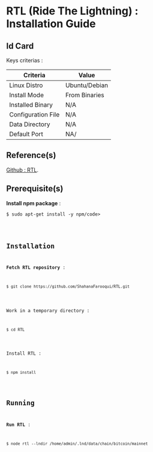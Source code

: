 RTL (Ride The Lightning) : Installation Guide
==
Id Card
-
Keys criterias :
<table>
    <thead>
        <tr>
            <th>Criteria</th>
            <th>Value</th>
        </tr>
    </thead>
    <tbody>
        <tr>
            <td>Linux Distro</td>
            <td>Ubuntu/Debian</td>
        </tr>
        <tr>
            <td>Install Mode</td>
            <td>From Binaries</td>
        </tr>
        <tr>
            <td>Installed Binary</td>
            <td>N/A</td>
        </tr>
        <tr>
            <td>Configuration File</td>
            <td>N/A</td>
        </tr>
        <tr>
            <td>Data Directory</td>
            <td>N/A</td>
        </tr>
        <tr>
            <td>Default Port</td>
            <td>NA/</td>
        </tr>
    </tbody>
</table>

Reference(s)
-
<a href="https://github.com/ShahanaFarooqui/RTL/blob/master/README.md">Github : RTL</a>.  

Prerequisite(s)
-
__Install npm package__ :   
<pre><code>$ sudo apt-get install -y npm/code></pre>

Installation
-
__Fetch RTL repository__ :   
<pre><code>$ git clone https://github.com/ShahanaFarooqui/RTL.git</code></pre>

Work in a temporary directory :
<pre><code>$ cd RTL</code></pre>

Install RTL :
<pre><code>$ npm install</code></pre>

Running
-
__Run RTL__ :   
<pre><code>$ node rtl --lndir /home/admin/.lnd/data/chain/bitcoin/mainnet</code></pre>
